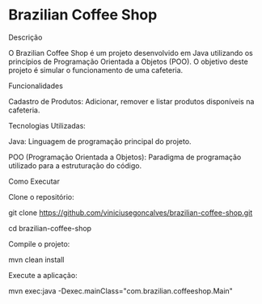 # Brazilian Coffee Shop

Descrição

O Brazilian Coffee Shop é um projeto desenvolvido em Java utilizando os princípios de Programação Orientada a Objetos (POO). O objetivo deste projeto é simular o funcionamento de uma cafeteria.

Funcionalidades

Cadastro de Produtos: Adicionar, remover e listar produtos disponíveis na cafeteria.

Tecnologias Utilizadas:

Java: Linguagem de programação principal do projeto.

POO (Programação Orientada a Objetos): Paradigma de programação utilizado para a estruturação do código.

Como Executar

Clone o repositório:

git clone https://github.com/viniciusegoncalves/brazilian-coffee-shop.git

cd brazilian-coffee-shop

Compile o projeto:

mvn clean install

Execute a aplicação:

mvn exec:java -Dexec.mainClass="com.brazilian.coffeeshop.Main"
